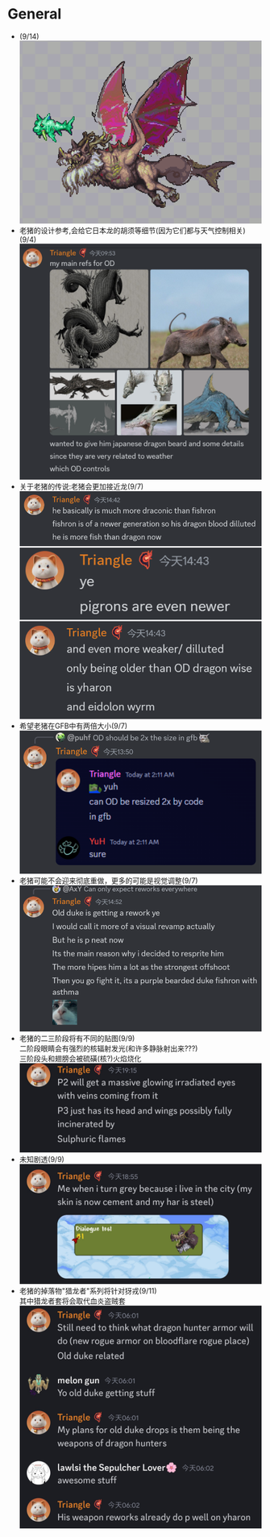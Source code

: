 # General

- (9/14)
  ![alt text](image_oldDuke.png)
- 老猪的设计参考,会给它日本龙的胡须等细节(因为它们都与天气控制相关)(9/4)
  ![alt text](text_oldDukeDesign.png)
- 关于老猪的传说:老猪会更加接近龙(9/7)
  ![alt text](text_oldDukeLore.png)
  ![alt text](text_oldDukeLore2.png)
  ![alt text](text_oldDukeLore3.png)
- 希望老猪在GFB中有两倍大小(9/7)
  ![alt text](text_oldDukeGFB.png)
- 老猪可能不会迎来彻底重做，更多的可能是视觉调整(9/7)
  ![alt text](text_oldDuke.png)
- 老猪的二三阶段将有不同的贴图(9/9)  
  二阶段眼睛会有强烈的核辐射发光(和许多静脉射出来???)  
  三阶段头和翅膀会被硫磺(核?)火焰烧化  
  ![alt text](text_oldDukeP2P3.jpg)
- 未知剧透(9/9)
  ![alt text](text_dialoguePanel.jpg)
- 老猪的掉落物"猎龙者"系列将针对犽戎(9/11)  
  其中猎龙者套将会取代血炎盗贼套
  ![alt text](text_dragonHunter.jpg)